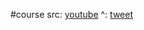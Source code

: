 #course 
src: [youtube](https://www.youtube.com/playlist?list=PLYwNda-DMY-Nk2I22Ms06EQpKut_H6WBj) 
^: [tweet](https://twitter.com/BahramShakerin/status/1719466062310228072)

